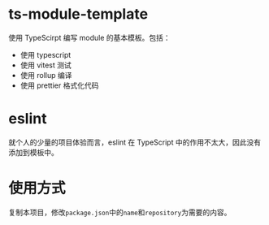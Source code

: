 # ts-module-template

使用 TypeScirpt 编写 module 的基本模板。包括：

- 使用 typescript
- 使用 vitest 测试
- 使用 rollup 编译
- 使用 prettier 格式化代码

# eslint

就个人的少量的项目体验而言，eslint 在 TypeScript 中的作用不太大，因此没有添加到模板中。

# 使用方式

复制本项目，修改`package.json`中的`name`和`repository`为需要的内容。
